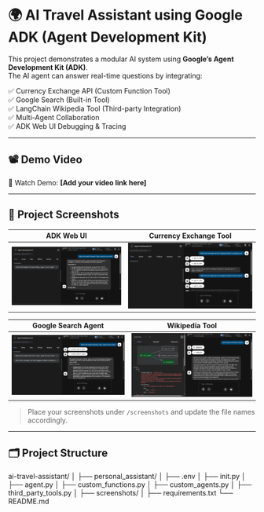 # 🌍 AI Travel Assistant using Google ADK (Agent Development Kit)

This project demonstrates a modular AI system using **Google’s Agent Development Kit (ADK)**.  
The AI agent can answer real-time questions by integrating:

✅ Currency Exchange API (Custom Function Tool)  
✅ Google Search (Built-in Tool)  
✅ LangChain Wikipedia Tool (Third-party Integration)  
✅ Multi-Agent Collaboration  
✅ ADK Web UI Debugging & Tracing  

---

## 📽️ Demo Video

🎥 Watch Demo: **[Add your video link here]**

---

## 📸 Project Screenshots

| ADK Web UI | Currency Exchange Tool |
|------------|------------------------|
| ![UI](screenshots/adk_ui.png) | ![FX](screenshots/fx_tool.png) |

| Google Search Agent | Wikipedia Tool |
|---------------------|----------------|
| ![Google Search](screenshots/google_search.png) | ![Wikipedia](screenshots/wiki_tool.png) |

> Place your screenshots under `/screenshots` and update the file names accordingly.

---

## 🗂️ Project Structure

ai-travel-assistant/
│
├── personal_assistant/
│ ├── .env
│ ├── init.py
│ ├── agent.py
│ ├── custom_functions.py
│ ├── custom_agents.py
│ ├── third_party_tools.py
│
├── screenshots/
│
├── requirements.txt
└── README.md
